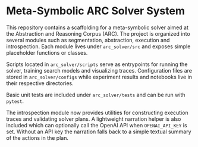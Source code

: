 # Meta-Symbolic ARC Solver System

This repository contains a scaffolding for a meta-symbolic solver aimed at the Abstraction and Reasoning Corpus (ARC). The project is organized into several modules such as segmentation, abstraction, execution and introspection. Each module lives under `arc_solver/src` and exposes simple placeholder functions or classes.

Scripts located in `arc_solver/scripts` serve as entrypoints for running the solver, training search models and visualizing traces. Configuration files are stored in `arc_solver/configs` while experiment results and notebooks live in their respective directories.

Basic unit tests are included under `arc_solver/tests` and can be run with `pytest`.

The introspection module now provides utilities for constructing execution
traces and validating solver plans.  A lightweight narration helper is also
included which can optionally call the OpenAI API when `OPENAI_API_KEY` is set.
Without an API key the narration falls back to a simple textual summary of the
actions in the plan.
